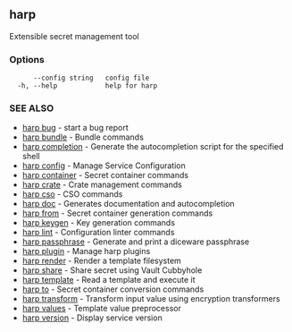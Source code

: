 ## harp

Extensible secret management tool

### Options

```
      --config string   config file
  -h, --help            help for harp
```

### SEE ALSO

* [harp bug](harp_bug.md)	 - start a bug report
* [harp bundle](harp_bundle.md)	 - Bundle commands
* [harp completion](harp_completion.md)	 - Generate the autocompletion script for the specified shell
* [harp config](harp_config.md)	 - Manage Service Configuration
* [harp container](harp_container.md)	 - Secret container commands
* [harp crate](harp_crate.md)	 - Crate management commands
* [harp cso](harp_cso.md)	 - CSO commands
* [harp doc](harp_doc.md)	 - Generates documentation and autocompletion
* [harp from](harp_from.md)	 - Secret container generation commands
* [harp keygen](harp_keygen.md)	 - Key generation commands
* [harp lint](harp_lint.md)	 - Configuration linter commands
* [harp passphrase](harp_passphrase.md)	 - Generate and print a diceware passphrase
* [harp plugin](harp_plugin.md)	 - Manage harp plugins
* [harp render](harp_render.md)	 - Render a template filesystem
* [harp share](harp_share.md)	 - Share secret using Vault Cubbyhole
* [harp template](harp_template.md)	 - Read a template and execute it
* [harp to](harp_to.md)	 - Secret container conversion commands
* [harp transform](harp_transform.md)	 - Transform input value using encryption transformers
* [harp values](harp_values.md)	 - Template value preprocessor
* [harp version](harp_version.md)	 - Display service version

